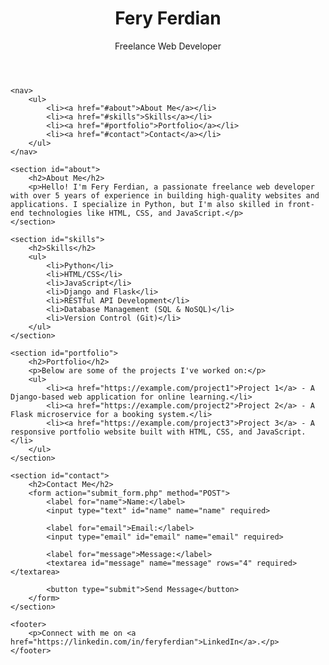 
<html lang="en">
<head>
    <meta charset="UTF-8">
    <meta name="viewport" content="width=device-width, initial-scale=1.0">
    <title>Fery Ferdian - Freelance Web Developer</title>
</head>
<body>
    <header>
        <h1>Fery Ferdian</h1>
        <p>Freelance Web Developer</p>
    </header>

    <nav>
        <ul>
            <li><a href="#about">About Me</a></li>
            <li><a href="#skills">Skills</a></li>
            <li><a href="#portfolio">Portfolio</a></li>
            <li><a href="#contact">Contact</a></li>
        </ul>
    </nav>

    <section id="about">
        <h2>About Me</h2>
        <p>Hello! I'm Fery Ferdian, a passionate freelance web developer with over 5 years of experience in building high-quality websites and applications. I specialize in Python, but I'm also skilled in front-end technologies like HTML, CSS, and JavaScript.</p>
    </section>

    <section id="skills">
        <h2>Skills</h2>
        <ul>
            <li>Python</li>
            <li>HTML/CSS</li>
            <li>JavaScript</li>
            <li>Django and Flask</li>
            <li>RESTful API Development</li>
            <li>Database Management (SQL & NoSQL)</li>
            <li>Version Control (Git)</li>
        </ul>
    </section>

    <section id="portfolio">
        <h2>Portfolio</h2>
        <p>Below are some of the projects I've worked on:</p>
        <ul>
            <li><a href="https://example.com/project1">Project 1</a> - A Django-based web application for online learning.</li>
            <li><a href="https://example.com/project2">Project 2</a> - A Flask microservice for a booking system.</li>
            <li><a href="https://example.com/project3">Project 3</a> - A responsive portfolio website built with HTML, CSS, and JavaScript.</li>
        </ul>
    </section>

    <section id="contact">
        <h2>Contact Me</h2>
        <form action="submit_form.php" method="POST">
            <label for="name">Name:</label>
            <input type="text" id="name" name="name" required>
            
            <label for="email">Email:</label>
            <input type="email" id="email" name="email" required>
            
            <label for="message">Message:</label>
            <textarea id="message" name="message" rows="4" required></textarea>
            
            <button type="submit">Send Message</button>
        </form>
    </section>

    <footer>
        <p>Connect with me on <a href="https://linkedin.com/in/feryferdian">LinkedIn</a>.</p>
    </footer>
</body>
</html>
